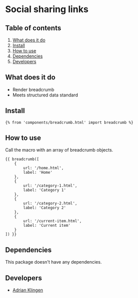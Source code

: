 
# Social sharing links

## Table of contents
1. [What does it do](#what-does-it-do)
2. [Install](#install)
3. [How to use](#how-to-use)
4. [Dependencies](#dependencies)
5. [Developers](#developers)


## What does it do
* Render breadcrumb
* Meets structured data standard

## Install
```htmlmixed
{% from 'components/breadcrumb.html' import breadcrumb %}
```

## How to use
Call the macro with an array of breadcrumb objects.
```htmlmixed
{{ breadcrumb([
    {
        url: '/home.html',
        label: 'Home'
    },
    {
        url: '/category-1.html',
        label: 'Category 1'
    },
    {
        url: '/category-2.html',
        label: 'Category 2'
    },
    {
        url: '/current-item.html',
        label: 'Current item'
    }
]) }}
```

## Dependencies
This package doesn't have any dependencies.

## Developers
* [Adrian Klingen](mailto:adrian@tamtam.nl)
